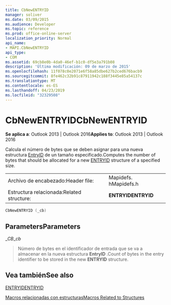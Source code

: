 ```yaml
---
title: CbNewENTRYID
manager: soliver
ms.date: 03/09/2015
ms.audience: Developer
ms.topic: reference
ms.prod: office-online-server
localization_priority: Normal
api_name:
- MAPI.CbNewENTRYID
api_type:
- COM
ms.assetid: 69cb8e0b-4da0-46ef-b1c0-df5e3a791b08
description: 'Última modificación: 09 de marzo de 2015'
ms.openlocfilehash: 11f078c0e2071e6f58a85dbe627b2ced676bacb9
ms.sourcegitcommit: 8fe462c32b91c87911942c188f3445e85a54137c
ms.translationtype: MT
ms.contentlocale: es-ES
ms.lasthandoff: 04/23/2019
ms.locfileid: "32329508"
---
```

# <a name="cbnewentryid"></a><span data-ttu-id="c4aa9-103">CbNewENTRYID</span><span class="sxs-lookup"><span data-stu-id="c4aa9-103">CbNewENTRYID</span></span>

  
  
<span data-ttu-id="c4aa9-104">**Se aplica a**: Outlook 2013 | Outlook 2016</span><span class="sxs-lookup"><span data-stu-id="c4aa9-104">**Applies to**: Outlook 2013 | Outlook 2016</span></span> 
  
<span data-ttu-id="c4aa9-105">Calcula el número de bytes que se deben asignar para una nueva estructura [EntryID](entryid.md) de un tamaño especificado.</span><span class="sxs-lookup"><span data-stu-id="c4aa9-105">Computes the number of bytes that should be allocated for a new [ENTRYID](entryid.md) structure of a specified size.</span></span> 
  
|||
|:-----|:-----|
|<span data-ttu-id="c4aa9-106">Archivo de encabezado:</span><span class="sxs-lookup"><span data-stu-id="c4aa9-106">Header file:</span></span>  <br/> |<span data-ttu-id="c4aa9-107">Mapidefs. h</span><span class="sxs-lookup"><span data-stu-id="c4aa9-107">Mapidefs.h</span></span>  <br/> |
|<span data-ttu-id="c4aa9-108">Estructura relacionada:</span><span class="sxs-lookup"><span data-stu-id="c4aa9-108">Related structure:</span></span>  <br/> |<span data-ttu-id="c4aa9-109">**ENTRYID**</span><span class="sxs-lookup"><span data-stu-id="c4aa9-109">**ENTRYID**</span></span> <br/> |
   
```cpp
CbNewENTRYID (_cb)
```

## <a name="parameters"></a><span data-ttu-id="c4aa9-110">Parameters</span><span class="sxs-lookup"><span data-stu-id="c4aa9-110">Parameters</span></span>

 <span data-ttu-id="c4aa9-111">__CB_</span><span class="sxs-lookup"><span data-stu-id="c4aa9-111">__cb_</span></span>
  
> <span data-ttu-id="c4aa9-112">Número de bytes en el identificador de entrada que se va a almacenar en la nueva estructura **EntryID** .</span><span class="sxs-lookup"><span data-stu-id="c4aa9-112">Count of bytes in the entry identifier to be stored in the new **ENTRYID** structure.</span></span> 
    
## <a name="see-also"></a><span data-ttu-id="c4aa9-113">Vea también</span><span class="sxs-lookup"><span data-stu-id="c4aa9-113">See also</span></span>



[<span data-ttu-id="c4aa9-114">ENTRYID</span><span class="sxs-lookup"><span data-stu-id="c4aa9-114">ENTRYID</span></span>](entryid.md)


[<span data-ttu-id="c4aa9-115">Macros relacionadas con estructuras</span><span class="sxs-lookup"><span data-stu-id="c4aa9-115">Macros Related to Structures</span></span>](macros-related-to-structures.md)

